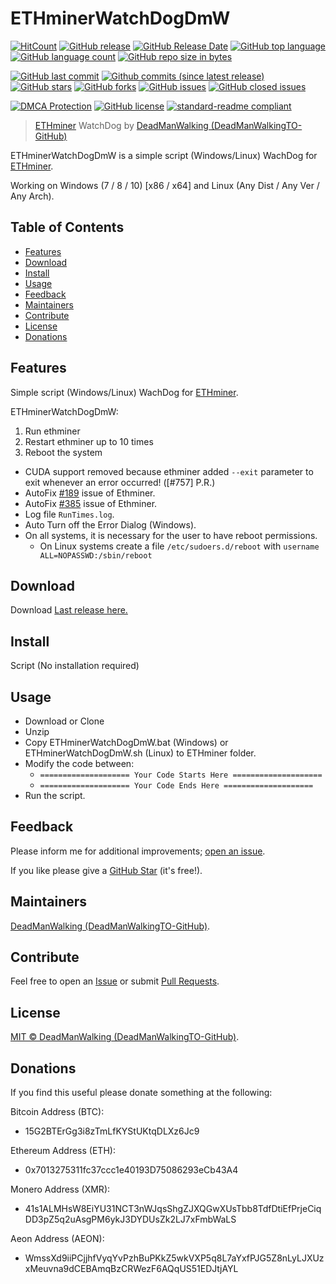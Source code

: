 # ETHminerWatchDogDmW

[![HitCount](http://hits.dwyl.io/DeadManWalkingTO/ETHminerWatchDogDmW.svg)](../../)
[![GitHub release](https://img.shields.io/github/release/DeadManWalkingTO/ETHminerWatchDogDmW/all.svg)](../../releases/latest)
[![GitHub Release Date](https://img.shields.io/github/release-date-pre/DeadManWalkingTO/ETHminerWatchDogDmW.svg)](../../releases/latest)
[![GitHub top language](https://img.shields.io/github/languages/top/DeadManWalkingTO/ETHminerWatchDogDmW.svg)](../../)
[![GitHub language count](https://img.shields.io/github/languages/count/DeadManWalkingTO/ETHminerWatchDogDmW.svg)](../../)
[![GitHub repo size in bytes](https://img.shields.io/github/repo-size/DeadManWalkingTO/ETHminerWatchDogDmW.svg)](../../)

[![GitHub last commit](https://img.shields.io/github/last-commit/DeadManWalkingTO/ETHminerWatchDogDmW.svg)](../../)
[![Github commits (since latest release)](https://img.shields.io/github/commits-since/DeadManWalkingTO/ETHminerWatchDogDmW/latest.svg)](../../)
[![GitHub stars](https://img.shields.io/github/stars/DeadManWalkingTO/ETHminerWatchDogDmW.svg)](../../stargazers)
[![GitHub forks](https://img.shields.io/github/forks/DeadManWalkingTO/ETHminerWatchDogDmW.svg)](../../network)
[![GitHub issues](https://img.shields.io/github/issues/DeadManWalkingTO/ETHminerWatchDogDmW.svg)](../../issues)
[![GitHub closed issues](https://img.shields.io/github/issues-closed/DeadManWalkingTO/ETHminerWatchDogDmW.svg)](../../issues)

[![DMCA Protection](https://img.shields.io/badge/DMCA-Protected-brightgreen.svg)](https://www.dmca.com/Takedowns.aspx?r=m)
[![GitHub license](https://img.shields.io/github/license/DeadManWalkingTO/ETHminerWatchDogDmW.svg)](./LICENSE)
[![standard-readme compliant](https://img.shields.io/badge/readme%20style-standard-brightgreen.svg)](./README.md)

> [ETHminer](https://github.com/ethereum-mining/ethminer) WatchDog by [DeadManWalking (DeadManWalkingTO-GitHub)](https://github.com/DeadManWalkingTO)

ETHminerWatchDogDmW is a simple script (Windows/Linux) WachDog for [ETHminer](https://github.com/ethereum-mining/ethminer).

Working on Windows (7 / 8 / 10) [x86 / x64] and Linux (Any Dist / Any Ver / Any Arch).

## Table of Contents

* [Features](#features)
* [Download](#download)
* [Install](#install)
* [Usage](#usage)
* [Feedback](#feedback)
* [Maintainers](#maintainers)
* [Contribute](#contribute)
* [License](#license)
* [Donations](#donations)

## Features

Simple script (Windows/Linux) WachDog for [ETHminer](https://github.com/ethereum-mining/ethminer).

ETHminerWatchDogDmW:

1. Run ethminer
2. Restart ethminer up to 10 times
3. Reboot the system

* CUDA support removed because ethminer added `--exit` parameter to exit whenever an error occurred! ([#757] P.R.)
* AutoFix [#189](https://github.com/ethereum-mining/ethminer/issues/189) issue of Ethminer.
* AutoFix [#385](https://github.com/ethereum-mining/ethminer/issues/385) issue of Ethminer.
* Log file `RunTimes.log`.
* Auto Turn off the Error Dialog (Windows).
* On all systems, it is necessary for the user to have reboot permissions.
  * Οn Linux systems create a file `/etc/sudoers.d/reboot` with `username ALL=NOPASSWD:/sbin/reboot`

## Download

Download [Last release here.](../../releases/latest)

## Install

Script (No installation required)

## Usage

* Download or Clone
* Unzip
* Copy ETHminerWatchDogDmW.bat (Windows) or ETHminerWatchDogDmW.sh (Linux) to ETHminer folder.
* Modify the code between:
  * `==================== Your Code Starts Here ====================`
  * `==================== Your Code Ends Here ====================`
* Run the script.

## Feedback

Please inform me for additional improvements; [open an issue](../../issues).

If you like please give a [GitHub Star](../../stargazers) (it's free!).

## Maintainers

[DeadManWalking (DeadManWalkingTO-GitHub)](https://github.com/DeadManWalkingTO).

## Contribute

Feel free to open an [Issue](../../issues/new) or submit [Pull Requests](../../pulls).

## License

[MIT © DeadManWalking (DeadManWalkingTO-GitHub)](./LICENSE).

## Donations

If you find this useful please donate something at the following:

Bitcoin Address (BTC):
* 15G2BTErGg3i8zTmLfKYStUKtqDLXz6Jc9

Ethereum Address (ETH):
* 0x7013275311fc37ccc1e40193D75086293eCb43A4

Monero Address (XMR):
* 41s1ALMHsW8EiYU31NCT3nWJqsShgZJXQGwXUsTbb8TdfDtiEfPrjeCiqDD3pZ5q2uAsgPM6ykJ3DYDUsZk2LJ7xFmbWaLS

Aeon Address (AEON):
* WmssXd9iiPCjjhfVyqYvPzhBuPKkZ5wkVXP5q8L7aYxfPJG5Z8nLyLJXUzxMeuvna9dCEBAmqBzCRWezF6AQqUS51EDJtjAYL

